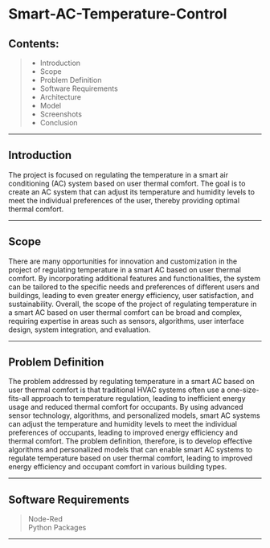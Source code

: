 # Smart-AC-Temperature-Control

## Contents: 
>* Introduction 
> * Scope
> * Problem Definition
> * Software Requirements 
> * Architecture
> * Model
> * Screenshots
> * Conclusion 
___

## Introduction

The project is focused on regulating the temperature in a smart air conditioning (AC) system based on user thermal comfort. The goal is to create an AC system that can adjust its temperature and humidity levels to meet the individual preferences of the user, thereby providing optimal thermal comfort.
___

## Scope 

There are many opportunities for innovation and customization in the project of regulating temperature in a smart AC based on user thermal comfort. By incorporating additional features and functionalities, the system can be tailored to the specific needs and preferences of different users and buildings, leading to even greater energy efficiency, user satisfaction, and sustainability.
Overall, the scope of the project of regulating temperature in a smart AC based on user thermal comfort can be broad and complex, requiring expertise in areas such as sensors, algorithms, user interface design, system integration, and evaluation.
___

## Problem Definition 

The problem addressed by regulating temperature in a smart AC based on user thermal comfort is that traditional HVAC systems often use a one-size-fits-all approach to temperature regulation, leading to inefficient energy usage and reduced thermal comfort for occupants. By using advanced sensor technology, algorithms, and personalized models, smart AC systems can adjust the temperature and humidity levels to meet the individual preferences of occupants, leading to improved energy efficiency and thermal comfort. The problem definition, therefore, is to develop effective algorithms and personalized models that can enable smart AC systems to regulate temperature based on user thermal comfort, leading to improved energy efficiency and occupant comfort in various building types.
___

## Software Requirements

> Node-Red <br>
> Python Packages
___
